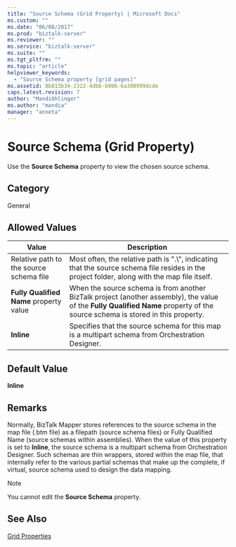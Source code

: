 ```yaml
---
title: "Source Schema (Grid Property) | Microsoft Docs"
ms.custom: ""
ms.date: "06/08/2017"
ms.prod: "biztalk-server"
ms.reviewer: ""
ms.service: "biztalk-server"
ms.suite: ""
ms.tgt_pltfrm: ""
ms.topic: "article"
helpviewer_keywords: 
  - "Source Schema property [grid pages]"
ms.assetid: 8b813b34-2322-4dbb-b906-6a300999dcde
caps.latest.revision: 7
author: "MandiOhlinger"
ms.author: "mandia"
manager: "anneta"
---
```

# Source Schema (Grid Property)
Use the **Source Schema**  property to view the chosen source schema.  
  
## Category  
 General  
  
## Allowed Values  
  
|Value|Description|  
|-----------|-----------------|  
|Relative path to the source schema file|Most often, the relative path is ".\\", indicating that the source schema file resides in the project folder, along with the map file itself.|  
|**Fully Qualified Name** property value|When the source schema is from another BizTalk project (another assembly), the value of the **Fully Qualified Name** property of the source schema is stored in this property.|  
|**Inline**|Specifies that the source schema for this map is a multipart schema from Orchestration Designer.|  
  
## Default Value  
 **Inline**  
  
## Remarks  
 Normally, BizTalk Mapper stores references to the source schema in the map file (.btm file) as a filepath (source schema files) or Fully Qualified Name (source schemas within assemblies). When the value of this property is set to **Inline**, the source schema is a multipart schema from Orchestration Designer. Such schemas are thin wrappers, stored within the map file, that internally refer to the various partial schemas that make up the complete, if virtual, source schema used to design the data mapping.  
  
> [!NOTE]
>  You cannot edit the **Source Schema**  property.  
  
## See Also  
 [Grid Properties](../core/grid-properties.md)